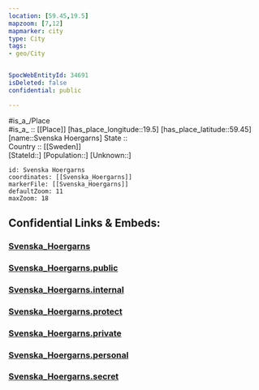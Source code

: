 ```yaml
---
location: [59.45,19.5] 
mapzoom: [7,12] 
mapmarker: city 
type: City
tags:
- geo/City


SpocWebEntityId: 34691
isDeleted: false
confidential: public

---
```

#is_a_/Place  
#is_a_ :: [[Place]] 
[has_place_longitude::19.5] 
[has_place_latitude::59.45] 
[name::Svenska Hoergarns] 
State ::  
Country :: [[Sweden]]  
[StateId::] 
[Population::] 
[Unknown::] 


```leaflet
id: Svenska Hoergarns
coordinates: [[Svenska_Hoergarns]] 
markerFile: [[Svenska_Hoergarns]] 
defaultZoom: 11 
maxZoom: 18
```


## Confidential Links & Embeds: 

### [Svenska_Hoergarns](/_Standards/Earth/Continent/Europe/Europe~North/Sweden/City/Svenska_Hoergarns.md) 

### [Svenska_Hoergarns.public](/_public/Earth/Continent/Europe/Europe~North/Sweden/City/Svenska_Hoergarns.public.md) 

### [Svenska_Hoergarns.internal](/_internal/Earth/Continent/Europe/Europe~North/Sweden/City/Svenska_Hoergarns.internal.md) 

### [Svenska_Hoergarns.protect](/_protect/Earth/Continent/Europe/Europe~North/Sweden/City/Svenska_Hoergarns.protect.md) 

### [Svenska_Hoergarns.private](/_private/Earth/Continent/Europe/Europe~North/Sweden/City/Svenska_Hoergarns.private.md) 

### [Svenska_Hoergarns.personal](/_personal/Earth/Continent/Europe/Europe~North/Sweden/City/Svenska_Hoergarns.personal.md) 

### [Svenska_Hoergarns.secret](/_secret/Earth/Continent/Europe/Europe~North/Sweden/City/Svenska_Hoergarns.secret.md)


